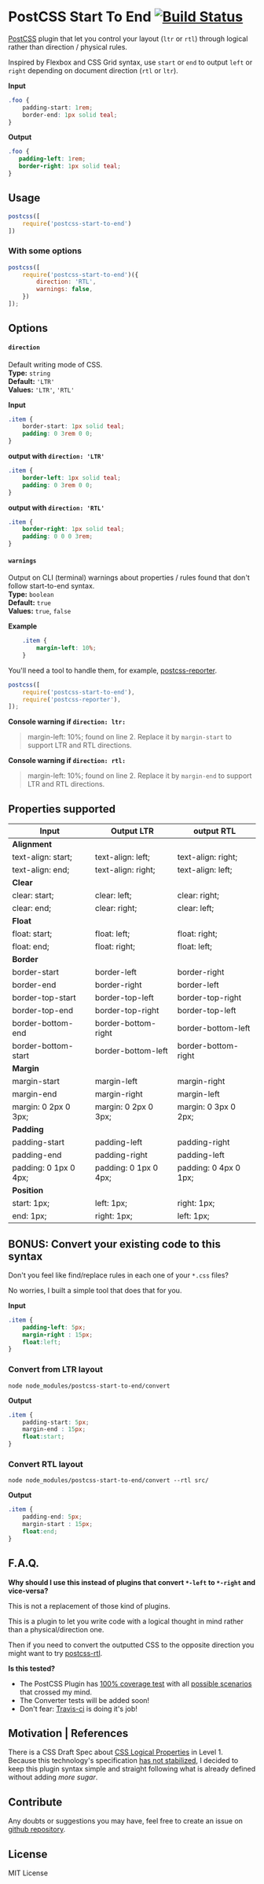 # PostCSS Start To End [![Build Status][ci-img]][ci]

[PostCSS](https://github.com/postcss/postcss) plugin that let you control your layout (`ltr` or `rtl`) through logical rather than direction / physical rules.

[PostCSS]: https://github.com/postcss/postcss
[ci-img]:  https://travis-ci.org/sandrina-p/postcss-start-to-end.svg
[ci]:      https://travis-ci.org/sandrina-p/postcss-start-to-end

Inspired by Flexbox and CSS Grid syntax, use `start` or `end` to output `left` or `right` depending on document direction (`rtl` or `ltr`).

**Input**
```css
.foo {
    padding-start: 1rem;
    border-end: 1px solid teal;
}
```

**Output**
```css
.foo {
   padding-left: 1rem;
   border-right: 1px solid teal;
}
```

## Usage

```js
postcss([
    require('postcss-start-to-end')
])
```

### With some options

```js
postcss([
    require('postcss-start-to-end')({
        direction: 'RTL',
        warnings: false,
    })
]);
```

## Options

#### `direction`
Default writing mode of CSS.  
**Type:** `string`  
**Default:** `'LTR'`  
**Values:** `'LTR'`, `'RTL'`  

**Input**
```css
.item {
    border-start: 1px solid teal;
    padding: 0 3rem 0 0;
}
```

**output with `direction: 'LTR'`**
```css
.item {
    border-left: 1px solid teal;
    padding: 0 3rem 0 0;
}
```

**output with `direction: 'RTL'`**
```css
.item {
    border-right: 1px solid teal;
    padding: 0 0 0 3rem;
}
```

#### `warnings`
Output on CLI (terminal) warnings about properties / rules found that don't follow start-to-end syntax.  
**Type:** `boolean`  
**Default:** `true`  
**Values:** `true`, `false`  

**Example**

```css
    .item {
        margin-left: 10%;
    }
```

You'll need a tool to handle them, for example, [postcss-reporter](https://www.npmjs.com/package/postcss-browser-reporter).

```js
postcss([
    require('postcss-start-to-end'),
    require('postcss-reporter'),
]);
```

**Console warning if `direction: ltr:`**
>  margin-left: 10%; found on line 2. Replace it by `margin-start` to support LTR and RTL directions.

**Console warning if `direction: rtl:`**
>  margin-left: 10%; found on line 2. Replace it by `margin-end` to support LTR and RTL directions.



## Properties supported

|         Input         |      Output LTR       |      output RTL       |
| --------------------- | --------------------- | --------------------- |
| **Alignment**         |                       |                       |
| text-align: start;    | text-align: left;     | text-align: right;    |
| text-align: end;      | text-align: right;    | text-align: left;     |
| **Clear**             |                       |                       |
| clear: start;         | clear: left;          | clear: right;         |
| clear: end;           | clear: right;         | clear: left;          |
| **Float**             |                       |                       |
| float: start;         | float: left;          | float: right;         |
| float: end;           | float: right;         | float: left;          |
| **Border**            |                       |                       |
| border-start          | border-left           | border-right          |
| border-end            | border-right          | border-left           |
| border-top-start      | border-top-left       | border-top-right      |
| border-top-end        | border-top-right      | border-top-left       |
| border-bottom-end     | border-bottom-right   | border-bottom-left    |
| border-bottom-start   | border-bottom-left    | border-bottom-right   |
| **Margin**            |                       |                       |
| margin-start          | margin-left           | margin-right          |
| margin-end            | margin-right          | margin-left           |
| margin: 0 2px 0 3px;  | margin: 0 2px 0 3px;  | margin: 0 3px 0 2px;  |
| **Padding**           |                       |                       |
| padding-start         | padding-left          | padding-right         |
| padding-end           | padding-right         | padding-left          |
| padding: 0 1px 0 4px; | padding: 0 1px 0 4px; | padding: 0 4px 0 1px; |
| **Position**          |                       |                       |
| start: 1px;           | left: 1px;            | right: 1px;           |
| end: 1px;             | right: 1px;           | left: 1px;            |


## BONUS: Convert your existing code to this syntax

Don't you feel like find/replace rules in each one of your `*.css` files?

No worries, I built a simple tool that does that for you.  

**Input**
```css
.item {
    padding-left: 5px;
    margin-right : 15px;
    float:left;
}
```

### Convert from LTR layout
`node node_modules/postcss-start-to-end/convert`

**Output**
```css
.item {
    padding-start: 5px;
    margin-end : 15px;
    float:start;
}
```

### Convert RTL layout
`node node_modules/postcss-start-to-end/convert --rtl src/`

**Output**
```css
.item {
    padding-end: 5px;
    margin-start : 15px;
    float:end;
}
```


## F.A.Q.

**Why should I use this instead of plugins that convert `*-left` to `*-right` and vice-versa?**

This is not a replacement of those kind of plugins.

This is a plugin to let you write code with a logical thought in mind rather than a physical/direction one.

Then if you need to convert the outputted CSS to the opposite direction you might want to try [postcss-rtl](https://www.npmjs.com/package/postcss-rtl).

**Is this tested?**

- The PostCSS Plugin has [100% coverage test](coverage/lcov-report/index.html) with all [possible scenarios](index.html) that crossed my mind.
- The Converter tests will be added soon!
- Don't fear: [Travis-ci](https://travis-ci.org/sandrina-p/postcss-start-to-end) is doing it's job!


## Motivation | References

There is a CSS Draft Spec about [CSS Logical Properties](https://drafts.csswg.org/css-logical-props/) in Level 1.  
Because this technology's specification [has not stabilized](https://drafts.csswg.org/css-logical-props/#issues-index), I decided to keep this plugin syntax simple and straight following what is already defined without adding _more sugar_.


## Contribute
Any doubts or suggestions you may have, feel free to create an issue on [github repository](https://github.com/sandrina-p/postcss-start-to-end/issues).


## License
MIT License
